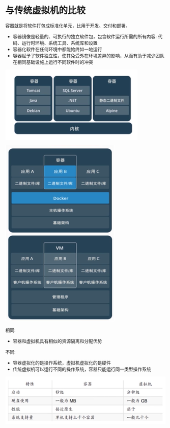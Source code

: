 # 与传统虚拟机的比较


容器就是将软件打包成标准化单元，比用于开发、交付和部署。

- 容器镜像是轻量的、可执行的独立软件包，包含软件运行所需的所有内容: 代码、运行时环境、系统工具、系统库和设置
- 容器化软件在任何环境中都能始终如一地运行
- 容器赋予了软件独立性，使其免受外在环境差异的影响，从而有助于减少团队在相同基础设施上运行不同软件时的冲突

![compare1](/compare.png)

![compare1](/compare2.png)

相同:

- 容器和虚拟机具有相似的资源隔离和分配优势

不同:

- 容器虚拟化的是操作系统，虚拟机虚拟化的是硬件
- 传统虚拟机可以运行不同的操作系统，容器只能运行同一类型操作系统

![compare3](/compare3.png)
